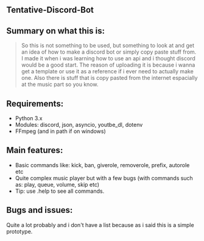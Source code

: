 Tentative-Discord-Bot
----
## Summary on what this is:
>So this is not something to be used, but something to look at and get an idea of how to make a discord bot or simply copy paste stuff from. I made it when i was learning how to use an api and i thought discord would be a good start. The reason of uploading it is because i wanna get a template or use it as a reference if i ever need to actually make one. Also there is stuff that is copy pasted from the internet espacially at the music part so you know.

## Requirements:
* Python 3.x
* Modules: discord, json, asyncio, youtbe_dl, dotenv
* FFmpeg (and in path if on windows)

## Main features:
* Basic commands like: kick, ban, giverole, removerole, prefix, autorole etc
* Quite complex music player but with a few bugs (with commands such as: play, queue, volume, skip etc)
* Tip: use .help to see all commands.

## Bugs and issues:
Quite a lot probably and i don't have a list because as i said this is a simple prototype.
